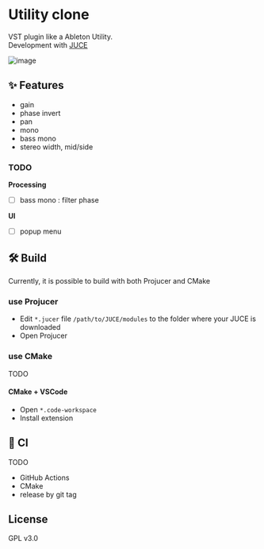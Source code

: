 # Utility clone

VST plugin like a Ableton Utility.  
Development with [JUCE](https://github.com/juce-framework/JUCE)

![image](https://github.com/m1m0zzz/utility-clone/assets/117814895/d256fde1-0c0f-4889-8f5b-c9f0dea2a480)


## ✨ Features
- gain
- phase invert
- pan
- mono
- bass mono
- stereo width, mid/side

### TODO
**Processing**
- [ ] bass mono : filter phase

**UI**
- [ ] popup menu

## 🛠️ Build
Currently, it is possible to build with both Projucer and CMake

### use Projucer
- Edit `*.jucer` file
  `/path/to/JUCE/modules` to the folder where your JUCE is downloaded
- Open Projucer

### use CMake
TODO

#### CMake + VSCode
- Open `*.code-workspace`
- Install extension

## 👷 CI
TODO

- GitHub Actions
- CMake
- release by git tag

## License
GPL v3.0
